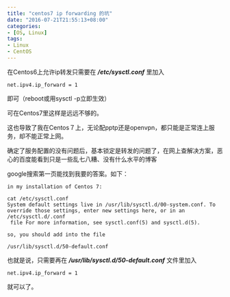```yaml
---
title: "centos7 ip forwarding 的坑"
date: "2016-07-21T21:55:13+08:00"
categories:
- [OS, Linux]
tags:
- Linux
- CentOS
---
```


在Centos6上允许ip转发只需要在 ***/etc/sysctl.conf*** 里加入

`
net.ipv4.ip_forward = 1 
`

即可（reboot或用sysctl -p立即生效）

可在Centos7里这样是远远不够的。
<!-- more -->

这也导致了我在Centos７上，无论配pptp还是openvpn，都只能是正常连上服务，却不能正常上网。

确定了服务配置的没有问题后，基本锁定是转发的问题了，在网上查解决方案，恶心的百度能看到只是一些乱七八糟、没有什么水平的博客

google搜索第一页能找到我要的答案。如下：

```
in my installation of Centos 7:

cat /etc/sysctl.conf
System default settings live in /usr/lib/sysctl.d/00-system.conf. To override those settings, enter new settings here, or in an /etc/sysctl.d/.conf
 file For more information, see sysctl.conf(5) and sysctl.d(5).

so, you should add into the file

/usr/lib/sysctl.d/50-default.conf
```

也就是说，只需要再在 ***/usr/lib/sysctl.d/50-default.conf*** 文件里加入

`
net.ipv4.ip_forward = 1 
`

就可以了。
